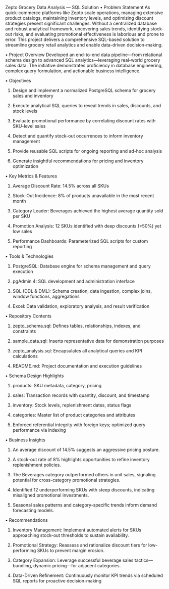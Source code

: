 Zepto Grocery Data Analysis — SQL Solution
•	Problem Statement
As quick-commerce platforms like Zepto scale operations, managing extensive product catalogs, maintaining inventory levels, and optimizing discount strategies present significant challenges. Without a centralized database and robust analytical framework, uncovering sales trends, identifying stock-out risks, and evaluating promotional effectiveness is laborious and prone to error. This project delivers a comprehensive SQL-based solution to streamline grocery retail analytics and enable data-driven decision-making.

•	Project Overview
Developed an end-to-end data pipeline—from relational schema design to advanced SQL analytics—leveraging real-world grocery sales data. The initiative demonstrates proficiency in database engineering, complex query formulation, and actionable business intelligence.

•	Objectives
1.	Design and implement a normalized PostgreSQL schema for grocery sales and inventory

2.	Execute analytical SQL queries to reveal trends in sales, discounts, and stock levels

3.	Evaluate promotional performance by correlating discount rates with SKU-level sales

4.	Detect and quantify stock-out occurrences to inform inventory management

5.	Provide reusable SQL scripts for ongoing reporting and ad-hoc analysis

6.	Generate insightful recommendations for pricing and inventory optimization

•	Key Metrics & Features
1.	Average Discount Rate: 14.5% across all SKUs

2.	Stock-Out Incidence: 8% of products unavailable in the most recent month

3.	Category Leader: Beverages achieved the highest average quantity sold per SKU

4.	Promotion Analysis: 12 SKUs identified with deep discounts (>50%) yet low sales

5.	Performance Dashboards: Parameterized SQL scripts for custom reporting

•	Tools & Technologies
1.	PostgreSQL: Database engine for schema management and query execution

2.	pgAdmin 4: SQL development and administration interface

3.	SQL (DDL & DML): Schema creation, data ingestion, complex joins, window functions, aggregations

4.	Excel: Data validation, exploratory analysis, and result verification

•	Repository Contents
1.	zepto_schema.sql: Defines tables, relationships, indexes, and constraints

2.	sample_data.sql: Inserts representative data for demonstration purposes

3.	zepto_analysis.sql: Encapsulates all analytical queries and KPI calculations

4.	README.md: Project documentation and execution guidelines

•	Schema Design Highlights
1.	products: SKU metadata, category, pricing

2.	sales: Transaction records with quantity, discount, and timestamp

3.	inventory: Stock levels, replenishment dates, status flags

4.	categories: Master list of product categories and attributes

5.	Enforced referential integrity with foreign keys; optimized query performance via indexing

•	Business Insights
1.	An average discount of 14.5% suggests an aggressive pricing posture.

2.	A stock-out rate of 8% highlights opportunities to refine inventory replenishment policies.

3.	The Beverages category outperformed others in unit sales, signaling potential for cross-category promotional strategies.

4.	Identified 12 underperforming SKUs with steep discounts, indicating misaligned promotional investments.

5.	Seasonal sales patterns and category-specific trends inform demand forecasting models.

•	Recommendations
1.	Inventory Management: Implement automated alerts for SKUs approaching stock-out thresholds to sustain availability.

2.	Promotional Strategy: Reassess and rationalize discount tiers for low-performing SKUs to prevent margin erosion.

3.	Category Expansion: Leverage successful beverage sales tactics—bundling, dynamic pricing—for adjacent categories.

4.	Data-Driven Refinement: Continuously monitor KPI trends via scheduled SQL reports for proactive decision-making
